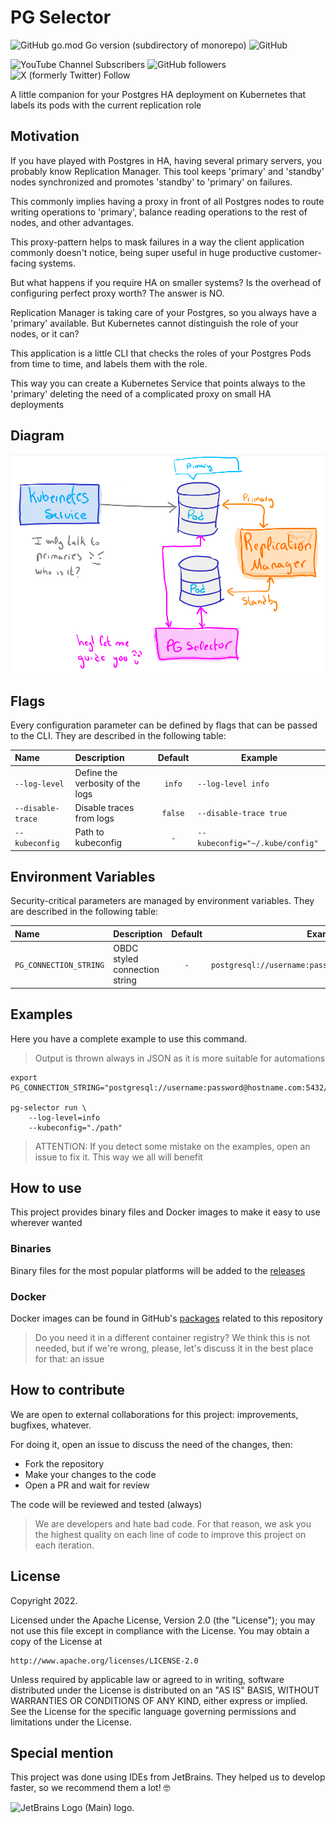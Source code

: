 # PG Selector

![GitHub go.mod Go version (subdirectory of monorepo)](https://img.shields.io/github/go-mod/go-version/freepik-company/pg-selector)
![GitHub](https://img.shields.io/github/license/freepik-company/pg-selector)

![YouTube Channel Subscribers](https://img.shields.io/youtube/channel/subscribers/UCeSb3yfsPNNVr13YsYNvCAw?label=achetronic&link=http%3A%2F%2Fyoutube.com%2Fachetronic)
![GitHub followers](https://img.shields.io/github/followers/achetronic?label=achetronic&link=http%3A%2F%2Fgithub.com%2Fachetronic)
![X (formerly Twitter) Follow](https://img.shields.io/twitter/follow/achetronic?style=flat&logo=twitter&link=https%3A%2F%2Ftwitter.com%2Fachetronic)

A little companion for your Postgres HA deployment on Kubernetes that labels its pods
with the current replication role 

## Motivation

If you have played with Postgres in HA, having several primary servers, you probably know Replication Manager.
This tool keeps 'primary' and 'standby' nodes synchronized and promotes 'standby' to 'primary' on failures.

This commonly implies having a proxy in front of all Postgres nodes to route writing operations to 'primary',
balance reading operations to the rest of nodes, and other advantages.

This proxy-pattern helps to mask failures in a way the client application commonly doesn't notice, 
being super useful in huge productive customer-facing systems. 

But what happens if you require HA on smaller systems?
Is the overhead of configuring perfect proxy worth? 
The answer is NO.

Replication Manager is taking care of your Postgres, so you always have a 'primary' available. 
But Kubernetes cannot distinguish the role of your nodes, or it can?

This application is a little CLI that checks the roles of your Postgres Pods from time to time, 
and labels them with the role.

This way you can create a Kubernetes Service that points always to the 'primary' 
deleting the need of a complicated proxy on small HA deployments

## Diagram

<img src="https://raw.githubusercontent.com/achetronic/pg-selector/master/docs/img/pg-selector.png" alt="PG Selector diagram" width="600">

## Flags

Every configuration parameter can be defined by flags that can be passed to the CLI.
They are described in the following table:

| Name              | Description                      | Default | Example                         |
|:------------------|:---------------------------------|:-------:|---------------------------------|
| `--log-level`     | Define the verbosity of the logs | `info`  | `--log-level info`              |
| `--disable-trace` | Disable traces from logs         | `false` | `--disable-trace true`          |
| `--kubeconfig`    | Path to kubeconfig               |   `-`   | `--kubeconfig="~/.kube/config"` |

## Environment Variables

Security-critical parameters are managed by environment variables.
They are described in the following table:

| Name                   | Description                   | Default | Example                                               |
|:-----------------------|:------------------------------|:-------:|-------------------------------------------------------|
| `PG_CONNECTION_STRING` | OBDC styled connection string |   `-`   | `postgresql://username:password@hostname.com:5432/db` |

## Examples

Here you have a complete example to use this command.

> Output is thrown always in JSON as it is more suitable for automations

```console
export PG_CONNECTION_STRING="postgresql://username:password@hostname.com:5432/db"

pg-selector run \
    --log-level=info
    --kubeconfig="./path"
```

> ATTENTION:
> If you detect some mistake on the examples, open an issue to fix it. 
> This way we all will benefit

## How to use

This project provides binary files and Docker images to make it easy to use wherever wanted

### Binaries

Binary files for the most popular platforms will be added to the [releases](https://github.com/freepik-company/pg-selector/releases)

### Docker

Docker images can be found in GitHub's [packages](https://github.com/freepik-company/pg-selector/pkgs/container/pg-selector)
related to this repository

> Do you need it in a different container registry? We think this is not needed, but if we're wrong, please, let's discuss
> it in the best place for that: an issue

## How to contribute

We are open to external collaborations for this project: improvements, bugfixes, whatever.

For doing it, open an issue to discuss the need of the changes, then:

- Fork the repository
- Make your changes to the code
- Open a PR and wait for review

The code will be reviewed and tested (always)

> We are developers and hate bad code. For that reason, we ask you the highest quality
> on each line of code to improve this project on each iteration.

## License

Copyright 2022.

Licensed under the Apache License, Version 2.0 (the "License");
you may not use this file except in compliance with the License.
You may obtain a copy of the License at

    http://www.apache.org/licenses/LICENSE-2.0

Unless required by applicable law or agreed to in writing, software
distributed under the License is distributed on an "AS IS" BASIS,
WITHOUT WARRANTIES OR CONDITIONS OF ANY KIND, either express or implied.
See the License for the specific language governing permissions and
limitations under the License.

## Special mention

This project was done using IDEs from JetBrains. They helped us to develop faster, so we recommend them a lot! 🤓

<img src="https://resources.jetbrains.com/storage/products/company/brand/logos/jb_beam.png" alt="JetBrains Logo (Main) logo." width="150">
